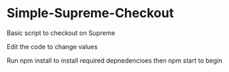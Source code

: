 # Simple-Supreme-Checkout
Basic script to checkout on Supreme

Edit the code to change values

Run npm install to install required depnedencioes then npm start to begin
